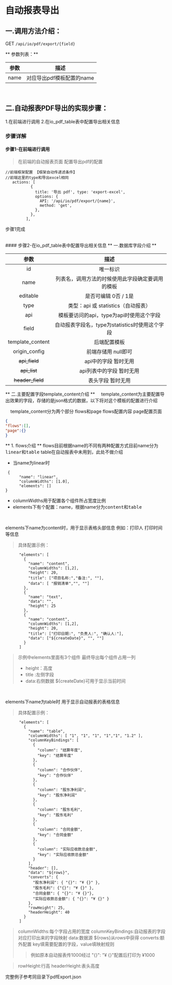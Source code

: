 # 自动报表导出
## 一.调用方法介绍：
GET `/api/io/pdf/export/{field}`

**  参数列表：**

| **参数** |    **描述**    |
| :------: | :--------------------:  |
|  name    | 对应导出pdf模板配置的name |

<br>

## 二.自动报表PDF导出的实现步骤：
1.在前端进行调用
2.在io_pdf_table表中配置导出相关信息

### 步骤详解
#### 步骤1-在前端进行调用 
> 在前端的自动报表页面 配置导出pdf的配置
``` 
//前端框架配置 【框架自动传递滤条件】
//前端这里的type和导出excel相同
   actions: [
           {
             title: '导出 pdf', type: 'export-excel',
             options: {
               API: '/api/io/pdf/export/{name}',
               method: 'get',
             },
           },
         ],
```
步骤1完成

<br>
#### 步骤2-在io_pdf_table表中配置导出相关信息 
** 一.数据库字段介绍 **

| **参数** |    **描述**    |
| :------: | :------------: |
|  id   | 唯一标识 |
|  name   | 列表名，调用方法的时候使用此字段确定要调用的模板 |
|  editable   | 是否可编辑 0否 / 1是   |
|  type   | 类型：api 或 statistics（自动报表）  |
|  api   | 模板要访问的api，type为api时使用这个字段|
|  field   | 自动报表字段名，type为statistics时使用这个字段|
|  template_content   | 后端配置模板 |
|  origin_config   | 前端存储用 null即可 |
|  ~~api_field~~   | api中的字段 暂时无用 |
| ~~api_list~~  | api列表中的字段 暂时无用 |
|  ~~header_field~~   | 表头字段 暂时无用 |


** 二.主要配置字段template_content介绍 **
&nbsp;&nbsp;&nbsp;&nbsp;template_content为主要配置导出效果的字段，存储的是json格式的数据，以下将对这个模板的配置进行介绍

&nbsp;&nbsp;&nbsp;&nbsp;template_content分为两个部分 flows和page flows配置内容 page配置页面

```json
{
"flows":[],
"page":{}
}
```

** 1. flows介绍 **
flows目前根据name的不同有两种配置方式目前name分为<kbd>linear</kbd>和<kbd>table</kbd> 
table在自动报表中未用到，此处不做介绍
- 当name为linear时
```
 {
      "name": "linear",
      "columnWidths": [1.0],
      "elements": []
}
```
- columnWidths用于配置各个组件所占宽度比例
- elements下有个配置：name，根据name分为<kbd>content</kbd>和<kbd>table</kbd>
<br>

elements下name为content时，用于显示表格头部信息 例如：打印人 打印时间 等信息
<br>
> 具体配置示例：
```
      "elements": [
        {
          "name": "content",
          "columnWidths": [1,2],
          "height": 20,
          "title": ["项目名称:","备注:", ""],
          "data": [ "报销清单","", ""]
        },
        {
          "name": "text",
          "data": "",
          "height": 25
        },
        {
          "name": "content",
          "columnWidths": [1,2],
          "height": 20,
          "title": ["打印日期:", "负责人:", "确认人:"],
          "data": ["${createDate}", "", ""]
        }
      ]
```
> 示例中elements里面有3个组件 最终导出每个组件占用一列
> - height：高度
> - title :左侧字段
> - data:右侧数据 ${createDate}可用于显示当前时间

<br>


elements下name为table时 用于显示自动报表的表格信息
> 具体配置示例：
```
      "elements": [
        {
          "name": "table",
          "columnWidths": [ "1", "1", "1", "1","1", "1.2" ],
          "columnKeyBindings": [
            {
              "column": "结算年度",
              "key": "结算年度"
            },
            {
              "column": "合作伙伴",
              "key": "合作伙伴"
            },
            {
              "column": "股东净利润",
              "key": "股东净利润"
            },
            {
              "column": "股东毛利",
              "key": "股东毛利"
            },
            {
              "column": "合同金额",
              "key": "合同金额"
            },
            {
              "column": "实际应收款总金额",
              "key": "实际应收款总金额"
            }
          ],
          "header": [],
          "data": "${rows}",
          "converts": {
            "股东净利润": { "{}": "¥ {}" },
            "股东毛利": {"{}": "¥ {}" },
            "合同金额": { "{}": "¥ {}"},
            "实际应收款总金额": { "{}": "¥ {}" }
          },
          "rowHeight": 25,
          "headerHeight": 40
        }
      ]
```
> columnWidths:每个字段占用的宽度
> columnKeyBindings:自动报表的字段对应打印出来的字段映射
> data:数据源 ${rows}从rows中获得
> converts:额外配置 key填需要配置的字段，value填映射规则
>>例如原本自动报表传1000经过  "{}": "¥ {}"配置后打印为 ¥1000

> rowHeight:行高
> headerHeight:表头高度

完整例子参考同目录下pdfExport.json











